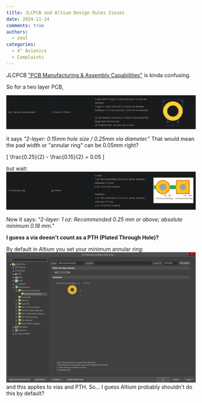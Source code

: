 ```yaml
---
title: JLCPCB and Altium Design Rules Issues
date: 2024-11-24
comments: true
authors:
  - zeul
categories:
  - 4" Avionics
  - Complaints
---
```


JLCPCB ["PCB Manufacturing & Assembly Capabilities"](https://jlcpcb.com/capabilities/pcb-capabilities) is kinda confusing.

So for a two layer PCB,

![alt text](image.png)

it says *"2-layer: 0.15mm hole size / 0.25mm via diameter."* That would mean the pad width or "annular ring" can be 0.05mm right? 

\[
\frac{0.25}{2} - \frac{0.15}{2} = 0.05
\]

but wait:
![alt text](image-1.png)

Now it says: *"2-layer: 1 oz: Recommended 0.25 mm or above; absolute minimum 0.18 mm."* 

**I guess a via doesn't count as a PTH (Plated Through Hole)?**

By default in Altium you set your minimum annular ring:
![alt text](3.png)
and this applies to vias and PTH. So... I guess Altium probably shouldn't do this by default?